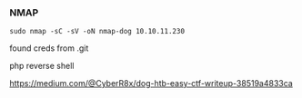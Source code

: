 ### NMAP

```
sudo nmap -sC -sV -oN nmap-dog 10.10.11.230
```

found creds from .git

php reverse shell

https://medium.com/@CyberR8x/dog-htb-easy-ctf-writeup-38519a4833ca

